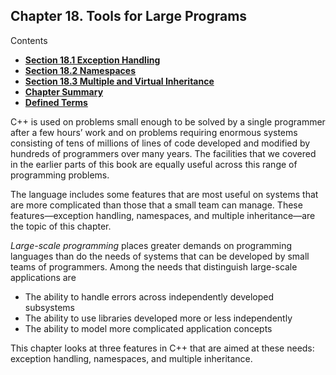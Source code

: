 <h2 id="filepos4852546">Chapter 18. Tools for Large Programs</h2>
<p>Contents</p><ul><li><strong><a href="171-18.1._exception_handling.html#filepos4855328">Section 18.1 Exception Handling</a></strong></li><li><strong><a href="172-18.2._namespaces.html#filepos4928252">Section 18.2 Namespaces</a></strong></li><li><strong><a href="173-18.3._multiple_and_virtual_inheritance.html#filepos5026780">Section 18.3 Multiple and Virtual Inheritance</a></strong></li><li><strong><a href="174-chapter_summary.html#filepos5102148">Chapter Summary</a></strong></li><li><strong><a href="175-defined_terms.html#filepos5104665">Defined Terms</a></strong></li></ul>

<p>C++ is used on problems small enough to be solved by a single programmer after a few hours’ work and on problems requiring enormous systems consisting of tens of millions of lines of code developed and modified by hundreds of programmers over many years. The facilities that we covered in the earlier parts of this book are equally useful across this range of programming problems.</p>
<p>The language includes some features that are most useful on systems that are more complicated than those that a small team can manage. These features—exception handling, namespaces, and multiple inheritance—are the topic of this chapter.</p>
<p><a id="filepos4854383"></a><em>Large-scale programming</em> places greater demands on programming languages than do the needs of systems that can be developed by small teams of programmers. Among the needs that distinguish large-scale applications are</p>
<ul><li>The ability to handle errors across independently developed subsystems</li><li>The ability to use libraries developed more or less independently</li><li>The ability to model more complicated application concepts</li></ul>

<p>This chapter looks at three features in C++ that are aimed at these needs: exception handling, namespaces, and multiple inheritance.</p>
